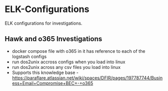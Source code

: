 # ELK-Configurations

ELK configurations for investigations.

Hawk and o365 Investigations
----------------------------
- docker compose file with o365 in it has reference to each of the logstash configs
- run dos2unix accross configs when you load into linux
- run dos2unix across any csv files you load into linux
- Supports this knowledge base - https://paraflare.atlassian.net/wiki/spaces/DFIR/pages/197787744/Business+Email+Compromise+BEC+-+o365